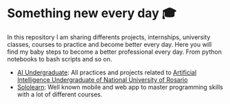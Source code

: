 # Something new every day 🎓
In this repository I am sharing differents projects, internships, university classes, courses to practice and become better every day. Here you will find my baby steps to become a better professional every day. From python notebooks to bash scripts and so on.
- [AI Undergraduate](https://github.com/agusle/something_new_everyday/tree/master/AI_Undergraduate): All practices and projects related to [Artificial Intelligence Undergraduate of National University of Rosario](https://web.fceia.unr.edu.ar/es/carreras/carreras-de-pregrado/2165-tecnicatura-universitaria-en-inteligencia-artificial.html)
- [Sololearn](https://github.com/agusle/something_new_everyday/tree/master/sololearn): Well known mobile and web app to master programming skills with a lot of different courses.
